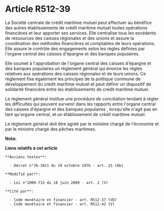 # Article R512-39

La Société centrale de crédit maritime mutuel peut effectuer au bénéfice des autres établissements de crédit maritime mutuel
toutes opérations financières et leur apporter ses services. Elle centralise tous les excédents de ressources des caisses
régionales et des unions et assure la coordination des méthodes financières et comptables de leurs opérations. Elle assure le
contrôle des engagements selon les règles définies par l'organe central des caisses d'épargne et des banques populaires. 

Elle soumet à l'approbation de l'organe central des caisses d'épargne et des banques populaires un règlement général qui
énonce les règles relatives aux opérations des caisses régionales et de leurs unions. Ce règlement fixe également les
principes de la politique commune de développement du crédit maritime mutuel et peut définir un dispositif de solidarité
financière entre les établissements de crédit maritime mutuel. 

Le règlement général institue une procédure de conciliation tendant à régler les difficultés qui peuvent survenir dans les
rapports entre l'organe central des caisses d'épargne et des banques populaires , lorsqu'elle n'agit pas en tant qu'organe
central, et un établissement de crédit maritime mutuel. 

Le règlement général doit être agréé par le ministre chargé de l'économie et par le ministre chargé des pêches maritimes.

**Nota:**



**Liens relatifs à cet article**

	**Anciens textes**:

	  - Décret n°76-1011 du 19 octobre 1976 - art. 15 (Ab)

	**Modifié par**:

	  - Loi n°2009-715 du 18 juin 2009 - art. 2 (V)

	**Cité par**:

	  - Code monétaire et financier - art. R512-37 (VD)
	  - Code monétaire et financier - art. R512-42 (V)
